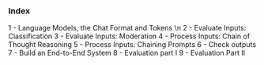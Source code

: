 ### Index
1 - Language Models, the Chat Format and Tokens \n
2 - Evaluate Inputs: Classification
3 - Evaluate Inputs: Moderation
4 - Process Inputs: Chain of Thought Reasoning
5 - Process Inputs: Chaining Prompts
6 - Check outputs
7 - Build an End-to-End System
8 - Evaluation part I
9 - Evaluation Part II
